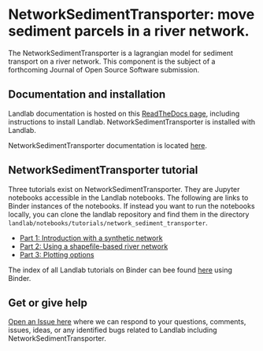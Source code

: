 # NetworkSedimentTransporter: move sediment parcels in a river network.

The NetworkSedimentTransporter is a lagrangian model for sediment transport on a river network. This component is the subject of a forthcoming Journal of Open Source Software submission.

## Documentation and installation

Landlab documentation is hosted on this [ReadTheDocs page](https://landlab.readthedocs.io/en/release),
including instructions to install Landlab. NetworkSedimentTransporter is installed with
Landlab.

NetworkSedimentTransporter documentation is located [here](https://landlab.readthedocs.io/en/master/reference/components/network_sediment_transporter.html).

## NetworkSedimentTransporter tutorial

Three tutorials exist on NetworkSedimentTransporter. They are Jupyter notebooks accessible in the Landlab notebooks. The following are links to Binder instances of the notebooks. If instead you want to run the notebooks locally, you can clone the landlab repository and find them in the directory `landlab/notebooks/tutorials/network_sediment_transporter`.

- [Part  1: Introduction with a synthetic network](https://mybinder.org/v2/gh/landlab/landlab/release?filepath=notebooks/tutorials/network_sediment_transporter/network_sediment_transporter.ipynb)
- [Part  2: Using a shapefile-based river network](https://mybinder.org/v2/gh/landlab/landlab/release?filepath=notebooks/tutorials/network_sediment_transporter/network_sediment_transporter_shapefile_network.ipynb)
- [Part  3: Plotting options](https://mybinder.org/v2/gh/landlab/landlab/release?filepath=notebooks/tutorials/network_sediment_transporter/network_plotting_examples.ipynb)

The index of all Landlab tutorials on Binder can bee found [here](https://mybinder.org/v2/gh/landlab/landlab/release?filepath=notebooks/welcome.ipynb) using Binder.

## Get or give help

[Open an Issue here](https://github.com/landlab/landlab/issues) where we can
respond to your questions, comments, issues, ideas, or any identified bugs
related to Landlab including NetworkSedimentTransporter.
